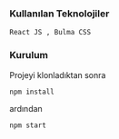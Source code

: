 ### Kullanılan Teknolojiler <br>

```
React JS , Bulma CSS
```
### Kurulum <br>

Projeyi klonladıktan sonra

```
npm install
```
ardından

```
npm start
```
